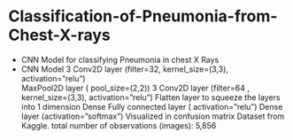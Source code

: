# Classification-of-Pneumonia-from-Chest-X-rays
* CNN Model for classifying Pneumonia in chest X Rays
* CNN Model
3 Conv2D layer (filter=32, kernel_size=(3,3), activation=”relu”) </br>
MaxPool2D layer ( pool_size=(2,2))
3 Conv2D layer (filter=64 , kernel_size=(3,3), activation=”relu”)
Flatten layer to squeeze the layers into 1 dimension
Dense Fully connected layer ( activation=”relu”)
Dense layer (activation=”softmax”)
Visualized in confusion matrix
Dataset from  Kaggle.
total number of observations (images): 5,856
